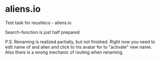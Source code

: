 # aliens.io
Test task for reustleco - aliens.io

Search-function is just half prepared.

P.S. Renaming is realized partially, but not finished. Right now you need to edit name of and alien and click to his avatar for to "activate" new name.
Also there is a wrong mechanic of routing when renaming.
